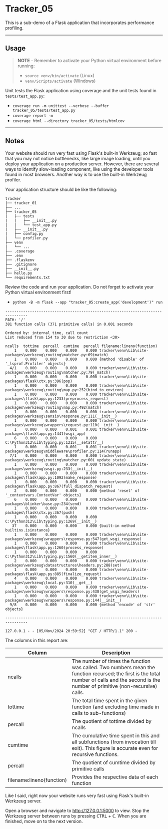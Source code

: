 # Tracker_05

This is a sub-demo of a Flask application that incorporates performance profiling.

-----

## Usage

> **NOTE** - Remember to activate your Python virtual environment before running:
>
> - `source venv/bin/activate` (Linux)
> - `venv/Scripts/activate` (Windows)

Unit tests the Flask application using coverage and the unit tests found in `tests/test_app.py`:

- `coverage run -m unittest --verbose --buffer tracker_05/tests/test_app.py`
- `coverage report -m`
- `coverage html --directory tracker_05/tests/htmlcov`

-----

## Notes

Your website should run very fast using Flask's built-in Werkzeug; so fast that you may not notice bottlenecks, like large image loading, until you deploy your application on a production server. However, there are several ways to identify slow-loading component, like using the developer tools found in most browsers. Another way is to use the built-in Werkzeug profiler.

Your application structure should be like the following:

```text
tracker
├── tracker_01
├── ...
├── tracker_05
|   ├── tests
|   |   ├── __init__.py
|   |   └── test_app.py
|   ├── __init__.py
|   ├── config.py
|   └── profiler.py
├── venv
|   └── ...
├── .coverage
├── .env
├── .flaskenv
├── .gitignore
├── __init__.py
├── hello.py
└── requirements.txt
```

Review the code and run your application. Do not forget to activate your Python virtual environment first!

- `python -B -m flask --app "tracker_05:create_app('development')" run`

```text
--------------------------------------------------------------------------------
PATH: '/'
381 function calls (371 primitive calls) in 0.001 seconds

Ordered by: internal time, call count
List reduced from 154 to 30 due to restriction <30>

ncalls  tottime  percall  cumtime  percall filename:lineno(function)
    1    0.000    0.000    0.000    0.000 tracker\venv\Lib\site-packages\werkzeug\routing\matcher.py:69(match)
    1    0.000    0.000    0.000    0.000 {method 'disable' of '_lsprof.Profiler' objects}
  4/1    0.000    0.000    0.000    0.000 tracker\venv\Lib\site-packages\werkzeug\routing\matcher.py:79(_match)
    1    0.000    0.000    0.000    0.000 tracker\venv\Lib\site-packages\flask\ctx.py:396(pop)
    1    0.000    0.000    0.000    0.000 tracker\venv\Lib\site-packages\werkzeug\routing\map.py:252(bind_to_environ)
    1    0.000    0.000    0.000    0.000 tracker\venv\Lib\site-packages\flask\app.py:1233(preprocess_request)
    1    0.000    0.000    0.000    0.000 tracker\venv\Lib\site-packages\werkzeug\routing\map.py:492(match)
    1    0.000    0.000    0.000    0.000 tracker\venv\Lib\site-packages\werkzeug\sansio\response.py:111(__init__)
    1    0.000    0.000    0.000    0.000 tracker\venv\Lib\site-packages\werkzeug\wrappers\request.py:110(__init__)
    1    0.000    0.000    0.001    0.001 tracker\venv\Lib\site-packages\flask\app.py:1441(wsgi_app)
    6    0.000    0.000    0.000    0.000 C:\Python312\Lib\typing.py:1215(__setattr__)
    1    0.000    0.000    0.001    0.001 tracker\venv\Lib\site-packages\werkzeug\middleware\profiler.py:114(runapp)
  7/1    0.000    0.000    0.000    0.000 tracker\venv\Lib\site-packages\werkzeug\routing\matcher.py:60(_update_state)
    1    0.000    0.000    0.000    0.000 tracker\venv\Lib\site-packages\werkzeug\wsgi.py:233(__init__)
    1    0.000    0.000    0.000    0.000 tracker\venv\Lib\site-packages\flask\app.py:1092(make_response)
    1    0.000    0.000    0.000    0.000 tracker\venv\Lib\site-packages\flask\app.py:867(full_dispatch_request)
    2    0.000    0.000    0.000    0.000 {method 'reset' of '_contextvars.ContextVar' objects}
    6    0.000    0.000    0.000    0.000 tracker\venv\Lib\site-packages\blinker\base.py:234(send)
    1    0.000    0.000    0.000    0.000 tracker\venv\Lib\site-packages\flask\ctx.py:367(push)
    1    0.000    0.000    0.000    0.000 C:\Python312\Lib\typing.py:1269(__init__)
   37    0.000    0.000    0.000    0.000 {built-in method builtins.isinstance}
    1    0.000    0.000    0.000    0.000 tracker\venv\Lib\site-packages\werkzeug\wrappers\response.py:547(get_wsgi_response)
    1    0.000    0.000    0.000    0.000 tracker\venv\Lib\site-packages\flask\app.py:1260(process_response)
    1    0.000    0.000    0.000    0.000 C:\Python312\Lib\typing.py:1560(__getitem_inner__)
    2    0.000    0.000    0.000    0.000 tracker\venv\Lib\site-packages\werkzeug\datastructures\headers.py:288(set)
    1    0.000    0.000    0.000    0.000 tracker\venv\Lib\site-packages\flask\app.py:885(finalize_request)
    4    0.000    0.000    0.000    0.000 tracker\venv\Lib\site-packages\werkzeug\local.py:310(__get__)
    1    0.000    0.000    0.000    0.000 tracker\venv\Lib\site-packages\werkzeug\wrappers\response.py:438(get_wsgi_headers)
    1    0.000    0.000    0.000    0.000 tracker\venv\Lib\site-packages\werkzeug\wrappers\response.py:144(__init__)
  9/8    0.000    0.000    0.000    0.000 {method 'encode' of 'str' objects}

--------------------------------------------------------------------------------

127.0.0.1 - - [05/Nov/2024 20:59:52] "GET / HTTP/1.1" 200 -
```

The columns in this report are:

| Column                    | Description                                                                                                                                                                                  |
|---------------------------|----------------------------------------------------------------------------------------------------------------------------------------------------------------------------------------------|
| ncalls                    | The number of times the function was called. Two numbers mean the function recursed; the first is the total number of calls and the second is the number of primitive (non-recursive) calls. |
| tottime                   | The total time spent in the given function (and excluding time made in calls to sub-functions)                                                                                               |
| percall                   | The quotient of tottime divided by ncalls                                                                                                                                                    |
| cumtime                   | The cumulative time spent in this and all subfunctions (from invocation till exit). This figure is accurate even for recursive functions.                                                    |
| percall                   | The quotient of cumtime divided by primitive calls                                                                                                                                           |
| filename:lineno(function) | Provides the respective data of each function                                                                                                                                                |

Like I said, right now your website runs very fast using Flask's built-in Werkzeug server.

Open a browser and navigate to <http://127.0.0.1:5000> to view. Stop the Werkzeug server between runs by pressing <kbd>CTRL</kbd> +  <kbd>C</kbd>. When you are finished, move on to the next version.
